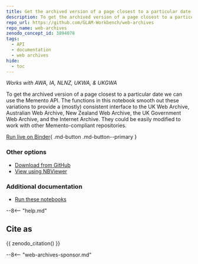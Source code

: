 ```yaml
---
title: Get the archived version of a page closest to a particular date
description: To get the archived version of a page closest to a particular date we can use the Memento API. The functions in this notebook smooth out these variations to provide a (mostly) consistent interface to the UK Web Archive, Australian Web Archive, New Zealand Web Archive, and the Internet Archive.
repo_url: https://github.com/GLAM-Workbench/web-archives
repo_name: web-archives
zenodo_concept_id: 3894078
tags:
  - API
  - documentation
  - web archives
hide:
  - toc
---
```


*Works with AWA, IA, NLNZ, UKWA, & UKGWA*

To get the archived version of a page closest to a particular date we can use the Memento API. The functions in this notebook smooth out these variations to provide a (mostly) consistent interface to the UK Web Archive, Australian Web Archive, New Zealand Web Archive, the UK Government Web Archive, and the Internet Archive. They could be easily modified to work with other Memento-compliant repositories.

[Run live on Binder](https://mybinder.org/v2/gh/GLAM-Workbench/web-archives/master?urlpath=/lab/tree/get_a_memento.ipynb){ .md-button .md-button--primary }

### Other options

* [Download from GitHub](https://github.com/GLAM-Workbench/web-archives/blob/master/get_a_memento.ipynb)
* [View using NBViewer](https://nbviewer.jupyter.org/github/GLAM-Workbench/web-archives/blob/master/get_a_memento.ipynb)

### Additional documentation

* [Run these notebooks](../#run-these-notebooks)

--8<-- "help.md"

## Cite as

{{ zenodo_citation() }}

--8<-- "web-archives-sponsor.md"